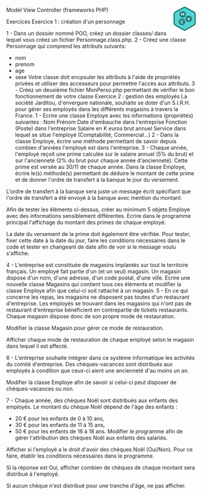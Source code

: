 Model View Controller (frameworks PHP) <img align="right" src="../../../src/img/mvc.png" alt="Modèle Vue Contrôleur" title="Modèle Vue Contrôleur" widht="auto" height="64px">

Exercices
Exercice 1 : création d'un personnage


1 - Dans un dossier nommé POO, créez un dossier classes/ dans lequel vous créez un fichier Personnage.class.php.
2 - Créez une classe Personnage qui comprend les attributs suivants:
- nom
- prenom
- age
- sexe
Votre classe doit encpsuler les attributs à l'aide de propriétés privées et utiliser des accesseurs pour permettre l'accès aux attributs.
3 - Créez un deuxième fichier MonPerso.php permettant de vérifier le bon fonctionnement de votre classe
Exercice 2 : gestion des employés
La société Jarditou, d'envergure nationale, souhaite se doter d'un S.I.R.H. pour gérer ses employés dans les différents magasins à travers la France.
1 - Ecrire une classe Employe avec les informations (propriétés) suivantes :
Nom
Prénom
Date d'embauche dans l'entreprise
Fonction (Poste) dans l'entreprise
Salaire en K euros brut annuel
Service dans lequel se situe l'employé (Comptabilité, Commercial...)
2 - Dans la classe Employe, écrire une méthode permettant de savoir depuis combien d'années l'employé est dans l'entreprise.
3 - Chaque année, l'employé reçoit une prime calculée sur le salaire annuel (5% du brut) et sur l'ancienneté (2% du brut pour chaque année d'ancienneté). Cette prime est versée au 30/11 de chaque année. Dans la classe Employe, écrire le(s) méthode(s) permettant de déduire le montant de cette prime et de donner l'ordre de transfert à la banque le jour du versement.

L'ordre de transfert à la banque sera juste un message écrit spécifiant que l'ordre de transfert a été envoyé à la banque avec mention du montant.

Afin de tester les éléments ci-dessus, créer au minimum 5 objets Employe avec des informations sensiblement différentes. Ecrire dans le programme principal l'affichage du montant des primes de chaque employé.

La date du versement de la prime doit également être vérifiée. Pour tester, fixer cette date à la date du jour, faire les conditions nécessaires dans le code et tester en changeant de date afin de voir si le message voulu s'affiche.



4 - L'entreprise est constituée de magasins implantés sur tout le territoire français.
Un employé fait partie d'un (et un seul) magasin. Un magasin dispose d'un nom, d'une adresse, d'un code postal, d'une ville. Ecrire une nouvelle classe Magasins qui contient tous ces éléments et modifier la classe Employe afin que celui-ci soit rattaché à un magasin.
5 - En ce qui concerne les repas, les magasins ne disposent pas toutes d'un restaurant d'entreprise. Les employés se trouvant dans les magasins qui n'ont pas de restaurant d'entreprise bénéficient en contrepartie de tickets restaurants. Chaque magasin dispose donc de son propre mode de restauration.

Modifier la classe Magasin pour gérer ce mode de restauration.

Afficher chaque mode de restauration de chaque employé selon le magasin dans lequel il est affecté.



6 - L'entreprise souhaite intégrer dans ce système informatique les activités du comité d'entreprise. Des chèques-vacances sont distribués aux employés à condition que ceux-ci aient une ancienneté d'au moins un an.

Modifier la classe Employe afin de savoir si celui-ci peut disposer de chèques-vacances ou non.



7 - Chaque année, des chèques Noël sont distribués aux enfants des employés. Le montant du chèque Noël dépend de l'âge des enfants :
- 20 € pour les enfants de 0 à 10 ans,
- 30 € pour les enfants de 11 à 15 ans,
- 50 € pour les enfants de 16 à 18 ans.
Modifier le programme afin de gérer l'attribution des chèques Noël aux enfants des salariés.

Afficher si l'employé a le droit d'avoir des chèques Noël (Oui/Non). Pour ce faire, établir les conditions nécessaires dans le programme.

Si la réponse est Oui, afficher combien de chèques de chaque montant sera distribué à l'employé.

Si aucun chèque n'est distribué pour une tranche d'âge, ne pas afficher.
